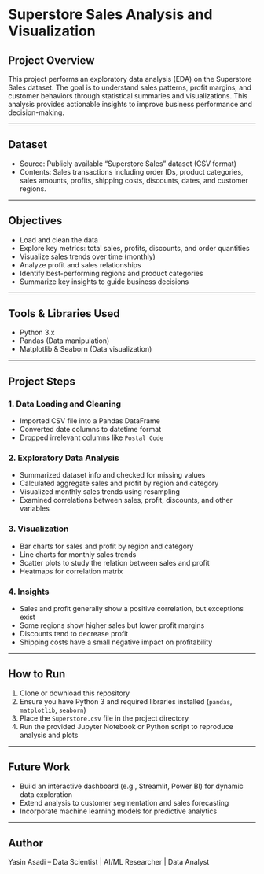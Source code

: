 # Superstore Sales Analysis and Visualization

## Project Overview  
This project performs an exploratory data analysis (EDA) on the Superstore Sales dataset. The goal is to understand sales patterns, profit margins, and customer behaviors through statistical summaries and visualizations. This analysis provides actionable insights to improve business performance and decision-making.

---

## Dataset  
- Source: Publicly available “Superstore Sales” dataset (CSV format)  
- Contents: Sales transactions including order IDs, product categories, sales amounts, profits, shipping costs, discounts, dates, and customer regions.

---

## Objectives  
- Load and clean the data  
- Explore key metrics: total sales, profits, discounts, and order quantities  
- Visualize sales trends over time (monthly)  
- Analyze profit and sales relationships  
- Identify best-performing regions and product categories  
- Summarize key insights to guide business decisions

---

## Tools & Libraries Used  
- Python 3.x  
- Pandas (Data manipulation)  
- Matplotlib & Seaborn (Data visualization)

---

## Project Steps

### 1. Data Loading and Cleaning  
- Imported CSV file into a Pandas DataFrame  
- Converted date columns to datetime format  
- Dropped irrelevant columns like `Postal Code`

### 2. Exploratory Data Analysis  
- Summarized dataset info and checked for missing values  
- Calculated aggregate sales and profit by region and category  
- Visualized monthly sales trends using resampling  
- Examined correlations between sales, profit, discounts, and other variables

### 3. Visualization  
- Bar charts for sales and profit by region and category  
- Line charts for monthly sales trends  
- Scatter plots to study the relation between sales and profit  
- Heatmaps for correlation matrix

### 4. Insights  
- Sales and profit generally show a positive correlation, but exceptions exist  
- Some regions show higher sales but lower profit margins  
- Discounts tend to decrease profit  
- Shipping costs have a small negative impact on profitability

---

## How to Run  
1. Clone or download this repository  
2. Ensure you have Python 3 and required libraries installed (`pandas`, `matplotlib`, `seaborn`)  
3. Place the `Superstore.csv` file in the project directory  
4. Run the provided Jupyter Notebook or Python script to reproduce analysis and plots

---

## Future Work  
- Build an interactive dashboard (e.g., Streamlit, Power BI) for dynamic data exploration  
- Extend analysis to customer segmentation and sales forecasting  
- Incorporate machine learning models for predictive analytics

---

## Author  
Yasin Asadi –  Data Scientist | AI/ML Researcher | Data Analyst  

